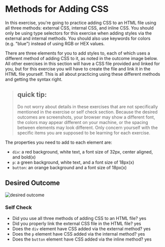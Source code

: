 # Methods for Adding CSS
In this exercise, you're going to practice adding CSS to an HTML file using all three methods: external CSS, internal CSS, and inline CSS. You should only be using type selectors for this exercise when adding styles via the external and internal methods. You should also use keywords for colors (e.g. "blue") instead of using RGB or HEX values.

There are three elements for you to add styles to, each of which uses a different method of adding CSS to it, as noted in the outcome image below. All other exercises in this section will have a CSS file provided and linked for you, but for this exercise you will have to create the file and link it in the HTML file yourself. This is all about practicing using these different methods and getting the syntax right.

> ## quick tip:
> Do not worry about details in these exercises that are not specifically mentioned in the exercise or self check section. Because the desired outcomes are screenshots, your browser may show a different font, the colors may appear different on your machine, or the spacing between elements may look different. Only concern yourself with the specific items you are supposed to be learning for each exercise.

The properties you need to add to each element are:

* `div`: a red background, white text, a font size of 32px, center aligned, and bold(x) 
* `p`: a green background, white text, and a font size of 18px(x)
* `button`: an orange background and a font size of 18px(x)

## Desired Outcome
![desired outcome](./desired-outcome.png)


### Self Check
- Did you use all three methods of adding CSS to an HTML file?
    yes
- Did you properly link the external CSS file in the HTML file?
    yes
- Does the `div` element have CSS added via the external method?
    yes
- Does the `p` element have CSS added via the internal method?
    yes
- Does the `button` element have CSS added via the inline method?
    yes
